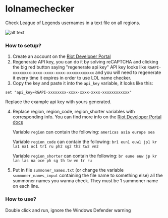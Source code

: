 # lolnamechecker
Check League of Legends usernames in a text file on all regions.

![alt text](https://media.discordapp.net/attachments/869861284621979681/1135234758977261669/Screenshot_4.png)




### How to setup?
1) Create an account on the [Riot Developer Portal](https://developer.riotgames.com/)
2) Regenerate API key, you can do it by solving reCAPTCHA and clicking the big red button saying "regenerate api key"
API key looks like `RGAPI-xxxxxxxx-xxxx-xxxx-xxxx-xxxxxxxxxxxx` and you will need to regenerate it every time it expires in order to use LOL name checker.
3) Copy the key and paste it into the `api_key` variable, it looks like this:
```
set "api_key=RGAPI-xxxxxxxx-xxxx-xxxx-xxxx-xxxxxxxxxxxx"
```
Replace the example api key with yours generated.

4) Replace region, region_code, region_shorter variables with corresponding info. You can find more info on the [Riot Developer Portal docs](https://developer.riotgames.com/docs/lol)

   Variable `region` can contain the following: `americas asia europe sea`
   
   Variable `region_code` can contain the following: `br1 eun1 euw1 jp1 kr la1 na1 oc1 tr1 ru ph2 sg2 th2 tw2 vn2`
   
   Variable `region_shorter` can contain the following: `br eune euw jp kr lan las na oce ph sg th tw vn tr ru`
   
5) Put in file `summoner_names.txt` (or change the variable `summoner_names_input` containing the file name to something else) all the summoner names you wanna check. They must be 1 summoner name on each line.


### How to use?
Double click and run, ignore the Windows Defender warning
